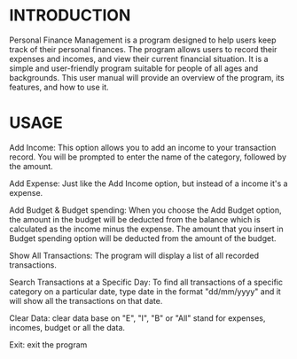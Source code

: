 # INTRODUCTION

Personal Finance Management is a program designed to help users keep track of their personal 
finances. The program allows users to record their expenses and incomes, and view their current
financial situation. It is a simple and user-friendly program suitable for people of all ages 
and backgrounds. This user manual will provide an overview of the program, its features, and 
how to use it.<br>


# USAGE

Add Income: This option allows you to add an income to your transaction record. You will be
prompted to enter the name of the category, followed by the amount.<br>

Add Expense: Just like the Add Income option, but instead of a income it's a expense.<br>

Add Budget & Budget spending: When you choose the Add Budget option, the amount in the budget
will be deducted from the balance which is calculated as the income minus the expense. The
amount that you insert in Budget spending option will be deducted from the amount of the budget.<br>

Show All Transactions: The program will display a list of all recorded transactions.<br>

Search Transactions at a Specific Day: To find all transactions of a specific category on a 
particular date, type date in the format "dd/mm/yyyy" and it will show all the transactions 
on that date.<br>

Clear Data: clear data base on "E", "I", "B" or "All" stand for expenses, incomes, budget or all 
the data.<br>

Exit: exit the program

